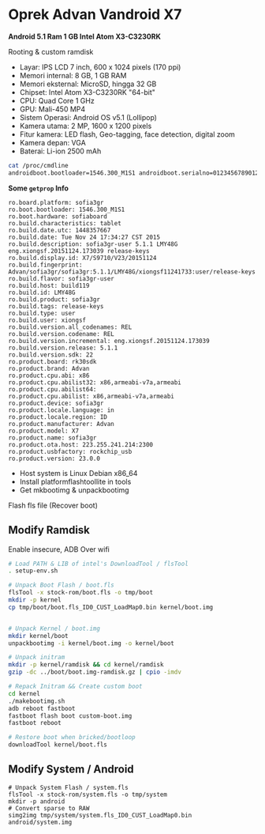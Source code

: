 # Oprek Advan Vandroid X7 

**Android 5.1 Ram 1 GB Intel Atom X3-C3230RK**

Rooting & custom ramdisk

- Layar: IPS LCD 7 inch, 600 x 1024 pixels (170 ppi)
- Memori internal: 8 GB, 1 GB RAM
- Memori eksternal: MicroSD, hingga 32 GB
- Chipset: Intel Atom X3-C3230RK "64-bit"
- CPU: Quad Core 1 GHz
- GPU: Mali-450 MP4
- Sistem Operasi: Android OS v5.1 (Lollipop)
- Kamera utama: 2 MP, 1600 x 1200 pixels
- Fitur kamera: LED flash, Geo-tagging, face detection, digital zoom
- Kamera depan: VGA
- Baterai: Li-ion 2500 mAh

``` bash
cat /proc/cmdline                                           
androidboot.bootloader=1546.300_M1S1 androidboot.serialno=0123456789012345678901234567890 pmu_rst_src=0x00010004 pmu_shutdwn_src=0x00000000 scu_rsts=0x10018003 scu_bcfg=0x0C1F8981 param=1 androidboot.mode=normal console=ttyFIQ0,115200n8 idle=halt earlyprintk=xgold notsc apic=sofia androidboot.hardware=sofiaboard nolapic_pm firmware_class.path=/system/vendor/firmware androidboot.selinux=permissive x86_intel_xgold_timer=soctimer_only vmalloc=512m slub_max_order=2
```

**Some `getprop` Info**
```
ro.board.platform: sofia3gr
ro.boot.bootloader: 1546.300_M1S1
ro.boot.hardware: sofiaboard
ro.build.characteristics: tablet
ro.build.date.utc: 1448357667
ro.build.date: Tue Nov 24 17:34:27 CST 2015
ro.build.description: sofia3gr-user 5.1.1 LMY48G eng.xiongsf.20151124.173039 release-keys
ro.build.display.id: X7/S9710/V23/20151124
ro.build.fingerprint: Advan/sofia3gr/sofia3gr:5.1.1/LMY48G/xiongsf11241733:user/release-keys
ro.build.flavor: sofia3gr-user
ro.build.host: build119
ro.build.id: LMY48G
ro.build.product: sofia3gr
ro.build.tags: release-keys
ro.build.type: user
ro.build.user: xiongsf
ro.build.version.all_codenames: REL
ro.build.version.codename: REL
ro.build.version.incremental: eng.xiongsf.20151124.173039
ro.build.version.release: 5.1.1
ro.build.version.sdk: 22
ro.product.board: rk30sdk
ro.product.brand: Advan
ro.product.cpu.abi: x86
ro.product.cpu.abilist32: x86,armeabi-v7a,armeabi
ro.product.cpu.abilist64: 
ro.product.cpu.abilist: x86,armeabi-v7a,armeabi
ro.product.device: sofia3gr
ro.product.locale.language: in
ro.product.locale.region: ID
ro.product.manufacturer: Advan
ro.product.model: X7
ro.product.name: sofia3gr
ro.product.ota.host: 223.255.241.214:2300
ro.product.usbfactory: rockchip_usb
ro.product.version: 23.0.0

```

- Host system is Linux Debian x86_64
- Install platformflashtoollite in tools
- Get mkbootimg & unpackbootimg

Flash fls file (Recover boot)

## Modify Ramdisk
Enable insecure, ADB Over wifi

``` bash
# Load PATH & LIB of intel's DownloadTool / flsTool
. setup-env.sh

# Unpack Boot Flash / boot.fls
flsTool -x stock-rom/boot.fls -o tmp/boot
mkdir -p kernel
cp tmp/boot/boot.fls_ID0_CUST_LoadMap0.bin kernel/boot.img


# Unpack Kernel / boot.img
mkdir kernel/boot
unpackbootimg -i kernel/boot.img -o kernel/boot

# Unpack initram
mkdir -p kernel/ramdisk && cd kernel/ramdisk
gzip -dc ../boot/boot.img-ramdisk.gz | cpio -imdv

# Repack Initram && Create custom boot
cd kernel
./makebootimg.sh
adb reboot fastboot
fastboot flash boot custom-boot.img
fastboot reboot

# Restore boot when bricked/bootloop
downloadTool kernel/boot.fls
```

## Modify System / Android

```
# Unpack System Flash / system.fls
flsTool -x stock-rom/system.fls -o tmp/system
mkdir -p android
# Convert sparse to RAW
simg2img tmp/system/system.fls_ID0_CUST_LoadMap0.bin android/system.img

```
